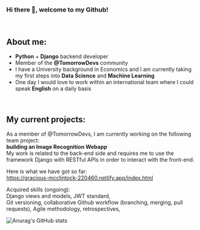 ### Hi there 👋, welcome to my Github!

<br>

## About me:

- **Python** + **Django** backend developer
- Member of the **@TomorrowDevs** community 
- I have a University background in Economics and I am currently taking my first steps into **Data Science** and **Machine Learning**
- One day I would love to work within an international team where I could speak **English** on a daily basis

<br>

## My current projects:
As a member of @TomorrowDevs, I am currently working on the following team project:\
**building an Image Recognition Webapp**\
My work is related to the back-end side and requires me to use the framework Django with RESTful APIs in order to interact with the front-end.

Here is what we have got so far:\
https://gracious-mcclintock-220460.netlify.app/index.html 
 
Acquired skills (ongoing):\
Django views and models, JWT standard,\
 Git versioning, collaborative Github workflow (branching, merging, pull requests),
 Agile methodology, retrospectives,


![Anurag's GitHub stats](https://github-readme-stats.vercel.app/api?username=aldotele&show_icons=true&theme=flag-india)


<!--
**aldotele/aldotele** is a ✨ _special_ ✨ repository because its `README.md` (this file) appears on your GitHub profile.

Here are some ideas to get you started:

- 🔭 I’m currently working on ...
- 🌱 I’m currently learning ...
- 👯 I’m looking to collaborate on ...
- 🤔 I’m looking for help with ...
- 💬 Ask me about ...
- 📫 How to reach me: ...
- 😄 Pronouns: ...
- ⚡ Fun fact: ...
-->
